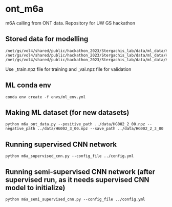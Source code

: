 # ont_m6a
m6A calling from ONT data. Repository for UW GS hackathon

## Stored data for modelling

```
/net/gs/vol4/shared/public/hackathon_2023/Stergachis_lab/data/ml_data/HG002_2_3_00_train.npz
/net/gs/vol4/shared/public/hackathon_2023/Stergachis_lab/data/ml_data/HG002_2_3_00_val.npz
/net/gs/vol4/shared/public/hackathon_2023/Stergachis_lab/data/ml_data/HG002_2_3_00_test.npz
```
Use _train.npz file for training and _val.npz file for validation

## ML conda env

```
conda env create -f envs/ml_env.yml
```

## Making ML dataset (for new datasets)

```
python m6a_ont_data.py --positive_path ../data/HG002_2_00.npz --negative_path ../data/HG002_3_00.npz --save_path ../data/HG002_2_3_00
```

## Running supervised CNN network

```
python m6a_supervised_cnn.py --config_file ../config.yml
```

## Running semi-supervised CNN network (after supervised run, as it needs supervised CNN model to initialize)

```
python m6a_semi_supervised_cnn.py --config_file ../config.yml
```